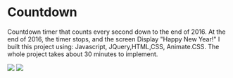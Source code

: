 # Countdown

Countdown timer that counts every second down to the end of 2016. At the end of 2016, the timer stops, and the screen Display "Happy New Year!"
I built this project using: Javascript, JQuery,HTML,CSS, Animate.CSS.
The whole project takes about 30 minutes to implement.

<img src="https://cloud.githubusercontent.com/assets/15187270/18678151/f1500e98-7f0f-11e6-92f9-af6331fb28a4.PNG" />

<img src="https://cloud.githubusercontent.com/assets/15187270/18678163/f72ceb38-7f0f-11e6-872e-bc28df7bb455.PNG" />

